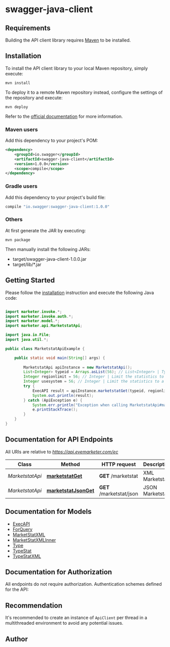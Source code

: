 # swagger-java-client

## Requirements

Building the API client library requires [Maven](https://maven.apache.org/) to be installed.

## Installation

To install the API client library to your local Maven repository, simply execute:

```shell
mvn install
```

To deploy it to a remote Maven repository instead, configure the settings of the repository and execute:

```shell
mvn deploy
```

Refer to the [official documentation](https://maven.apache.org/plugins/maven-deploy-plugin/usage.html) for more information.

### Maven users

Add this dependency to your project's POM:

```xml
<dependency>
    <groupId>io.swagger</groupId>
    <artifactId>swagger-java-client</artifactId>
    <version>1.0.0</version>
    <scope>compile</scope>
</dependency>
```

### Gradle users

Add this dependency to your project's build file:

```groovy
compile "io.swagger:swagger-java-client:1.0.0"
```

### Others

At first generate the JAR by executing:

    mvn package

Then manually install the following JARs:

* target/swagger-java-client-1.0.0.jar
* target/lib/*.jar

## Getting Started

Please follow the [installation](#installation) instruction and execute the following Java code:

```java

import marketer.invoke.*;
import marketer.invoke.auth.*;
import marketer.model.*;
import marketer.api.MarketstatApi;

import java.io.File;
import java.util.*;

public class MarketstatApiExample {

    public static void main(String[] args) {
        
        MarketstatApi apiInstance = new MarketstatApi();
        List<Integer> typeid = Arrays.asList(56); // List<Integer> | TypeID. Multiple TypeIDs can be specified in the following format (max 200): typeid=34&typeid=35 or typeid=34,35 
        Integer regionlimit = 56; // Integer | Limit the statistics to a single region.
        Integer usesystem = 56; // Integer | Limit the statistics to a single solar system.
        try {
            ExecAPI result = apiInstance.marketstatGet(typeid, regionlimit, usesystem);
            System.out.println(result);
        } catch (ApiException e) {
            System.err.println("Exception when calling MarketstatApi#marketstatGet");
            e.printStackTrace();
        }
    }
}

```

## Documentation for API Endpoints

All URIs are relative to *https://api.evemarketer.com/ec*

Class | Method | HTTP request | Description
------------ | ------------- | ------------- | -------------
*MarketstatApi* | [**marketstatGet**](docs/MarketstatApi.md#marketstatGet) | **GET** /marketstat | XML Marketstat
*MarketstatApi* | [**marketstatJsonGet**](docs/MarketstatApi.md#marketstatJsonGet) | **GET** /marketstat/json | JSON Marketstat


## Documentation for Models

 - [ExecAPI](docs/ExecAPI.md)
 - [ForQuery](docs/ForQuery.md)
 - [MarketStatXML](docs/MarketStatXML.md)
 - [MarketStatXMLInner](docs/MarketStatXMLInner.md)
 - [Type](docs/Type.md)
 - [TypeStat](docs/TypeStat.md)
 - [TypeStatXML](docs/TypeStatXML.md)


## Documentation for Authorization

All endpoints do not require authorization.
Authentication schemes defined for the API:

## Recommendation

It's recommended to create an instance of `ApiClient` per thread in a multithreaded environment to avoid any potential issues.

## Author




